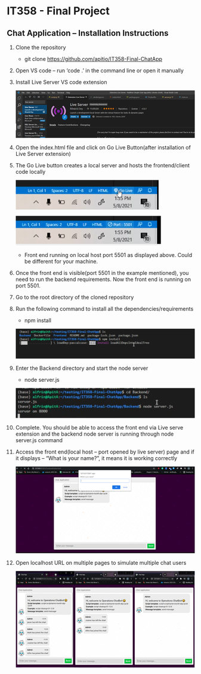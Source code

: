 # IT358 - Final Project

## Chat Application – Installation Instructions

1. Clone the repository

    * git clone https://github.com/apitio/IT358-Final-ChatApp
2. Open VS code – run ‘code .’ in the command line or open it manually

3.	Install Live Server VS code extension

    ![alt text](https://github.com/apitio/IT358-Final-ChatApp/blob/main/Images/liveserver.png?raw=true)

 
4.	Open the index.html file and click on Go Live Button(after installation of Live Server extension)

5.	The Go Live button creates a local server and hosts the frontend/client code locally

    ![alt text](https://github.com/apitio/IT358-Final-ChatApp/blob/main/Images/golive.png?raw=true)

    ![alt text](https://github.com/apitio/IT358-Final-ChatApp/blob/main/Images/Port.png?raw=true)
 
    * Front end running on local host port 5501 as displayed above. Could be different for your machine.

6.	Once the front end is visible(port 5501 in the example mentioned), you need to run the backend requirements. Now the front end is running on port 5501.

7.	 Go to the root directory of the cloned repository


8.	Run the following command to install all the dependencies/requirements
    
    * npm install
    
    ![alt text](https://github.com/apitio/IT358-Final-ChatApp/blob/main/Images/npminstall.png?raw=true)

 

9.	Enter the Backend directory and start the node server

    * node server.js
    
    ![alt text](https://github.com/apitio/IT358-Final-ChatApp/blob/main/Images/nodeserver.png?raw=true)

 

10.	Complete. You should be able to access the front end via Live serve extension and the backend node server is running through node server.js command

11.	Access the front end(local host – port opened by live server) page and if it displays – “What is your name?”, it means it is working correctly
 
    ![alt text](https://github.com/apitio/IT358-Final-ChatApp/blob/main/Images/frontend.png?raw=true)

12.	Open localhost URL on multiple pages to simulate multiple chat users

    ![alt text](https://github.com/apitio/IT358-Final-ChatApp/blob/main/Images/chats.png?raw=true)


 
